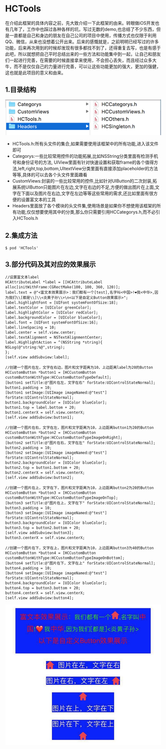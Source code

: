 # HCTools
在介绍此框架的具体内容之前，先大致介绍一下此框架的由来。转眼做iOS开发也有几年了，工作中也踩过各种各样的坑，写过无数的demo,也总结了不少东西，但是一直都是自己和身边的朋友在自己公司的项目中使用，传播方式也仅限于利用QQ、微信，从来也没想着公开出来。后来的感慨就是，之前明明已经写过的许多功能，后来再次用到的时候却发现有很多都找不到了，还得重复去写，也是有感于此吧，所以就想把自己平时总结出来的一些方法和功能集中到一起，让自己和朋友们一起进行完善，在需要的时候直接拿来使用，不会担心丢失，而且经过众多大牛，而不是仅仅自己的力量进行完善，可以让这些功能更加的强大，更加的强健，这也就是此项目的意义和由来。
## 1.目录结构
![目录结构](DirectoryStructure.png)
* HCTools.h:所有头文件的集合,如果需要使用该框架中的所有功能,进入该文件即可
* Categorys:一些比较常用控件的功能拓展,比如NSString分类里面有检测手机号和身份证号的方法,
UIView里面有针对快速设置和获取frame的各个值得方法,left,right,top,bottom,UItextView分类里面有直接添加placeholder的方法等等,具体的可以去各个头文件里面趣看
* CustomViews:封装的一些比较常用的控件,比如针对UIButton的二次封装,拓展系统UIButton只能图片在左边,文字在右边的不足,方便的做出图片在上面,文字在下面以及图片在右边,文字在左边等等这些常用的需求,还比如里面有很方便的设置富文本的工具
* Headers里面放了各个模块的头文件集,使用场景是如果你不想使用该框架的所有功能,仅仅想要使用其中的分类,那么你只需要引用HCCategorys.h,而不必引入HCTools.h
## 2.集成方法
`$ pod 'HCTools'`
## 3.部分代码及其对应的效果展示
```
//设置富文本label
HCAttributeLabel *label = [[HCAttributeLabel alloc]initWithFrame:CGRectMake(100, 100, 360, 120)];
label.text = @"<富文本效果展示>：我们都有一个[test],名字叫<中国>!❤️我<中华>,因为我们\\[都是\\]\\<炎黄子孙\\>\n<以下是自定义Button效果展示>";
label.highlightFont = [UIFont systemFontOfSize:18];
label.textColor = [UIColor greenColor];
label.highlightColor = [UIColor redColor];
label.backgroundColor = [UIColor blueColor];
label.font = [UIFont systemFontOfSize:16];
label.lineSpacing = 10;
label.center = self.view.center;
label.textAlignment = NSTextAlignmentCenter;
label.HighlightAction = ^(NSString *string){
NSLog(@"string:%@",string);
};
[self.view addSubview:label];

//创建一个图片在左，文字在右边，图片和文字距离为10，上边距离label为20的Button
HCCustomButton *button1 = [HCCustomButton customButtonWithType:HCCustomButtonTypeDefault];
[button1 setTitle:@"图片在左，文字在右" forState:UIControlStateNormal];
button1.padding = 10;
[button1 setImage:[UIImage imageNamed:@"test"] forState:UIControlStateNormal];
button1.backgroundColor = [UIColor blueColor];
button1.top = label.bottom + 20;
button1.centerX = self.view.centerX;
[self.view addSubview:button1];

//创建一个图片在右，文字在左，图片和文字距离为10，上边距离button1为20的Button
HCCustomButton *button2 = [HCCustomButton customButtonWithType:HCCustomButtonTypeImageOnRight];
[button2 setTitle:@"图片在右，文字在左" forState:UIControlStateNormal];
button2.padding = 10;
[button2 setImage:[UIImage imageNamed:@"test"] forState:UIControlStateNormal];
button2.backgroundColor = [UIColor blueColor];
button2.top = button1.bottom + 20;
button2.centerX = self.view.centerX;
[self.view addSubview:button2];

//创建一个图片在上，文字在下，图片和文字距离为10，上边距离button2为20的Button
HCCustomButton *button3 = [HCCustomButton customButtonWithType:HCCustomButtonTypeImageOnTop];
[button3 setTitle:@"图片在上，文字在下" forState:UIControlStateNormal];
button3.padding = 10;
[button3 setImage:[UIImage imageNamed:@"test"] forState:UIControlStateNormal];
button3.backgroundColor = [UIColor blueColor];
button3.top = button2.bottom + 20;
[self.view addSubview:button3];
button3.centerX = self.view.centerX;

//创建一个图片在下，文字在上，图片和文字距离为10，上边距离button3为40的Button
HCCustomButton *button4 = [HCCustomButton customButtonWithType:HCCustomButtonTypeImageOnBottom];
[button4 setTitle:@"图片在下，文字在上" forState:UIControlStateNormal];
button4.padding = 10;
[button4 setImage:[UIImage imageNamed:@"test"] forState:UIControlStateNormal];
button4.backgroundColor = [UIColor blueColor];
button4.top = button3.bottom + 20;
button4.centerX = self.view.centerX;
[self.view addSubview:button4];
```
![部分效果](xiaoguo.jpg)



